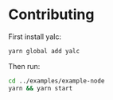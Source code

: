# Contributing

First install yalc:

```sh
yarn global add yalc
```

Then run:

```sh
cd ../examples/example-node
yarn && yarn start
```
